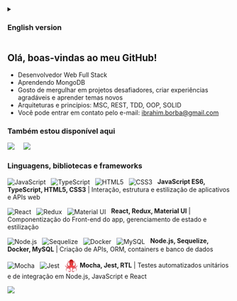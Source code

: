 <details>
<summary><h3>English version</h3></summary>


## Hey, welcome to my GitHub!

- Full Stack Web Developer
- Learning MongoDB
- I like to dive into challenging projects, create pleasant experiences and constantly learn new subjects
- Architectures and principles: MSC, REST, TDD, OOP, SOLID
- You can contact me in my e-mail: <a href="mailto:ibrahim.borba@gmail.com" target="_blank">ibrahim.borba@gmail.com</a>

### Also avaiable at &nbsp;
<a href="https://www.linkedin.com/in/ibrahimborba/" target="_blank"><img src="https://img.shields.io/badge/LinkedIn-000000?style=for-the-badge&logo=LinkedIn&logoColor=white" target="_blank"></a> &nbsp; &nbsp; <a href="https://imborba.web.app/" target="_blank"><img src="https://img.shields.io/badge/Portfolio-000000?style=for-the-badge&logo=Portfolio&logoColor=white" target="_blank"></a> &nbsp;

### Languages, libraries and frameworks
<img align="center" alt="JavaScript" height="30" width="30" src="https://cdn.jsdelivr.net/gh/devicons/devicon/icons/javascript/javascript-original.svg"> &nbsp;
<img align="center" alt="TypeScript" height="30" width="30" src="https://cdn.jsdelivr.net/gh/devicons/devicon/icons/typescript/typescript-original.svg"> &nbsp;
<img align="center" alt="HTML5" height="30" width="30" src="https://cdn.jsdelivr.net/gh/devicons/devicon/icons/html5/html5-original.svg"> &nbsp;
<img align="center" alt="CSS3" height="30" width="30" src="https://cdn.jsdelivr.net/gh/devicons/devicon/icons/css3/css3-original.svg"> &nbsp;
<span><b>JavaScript ES6, TypeScript, HTML5, CSS3</b> | API and web app interaction, structure and styling</span>
 
<img align="center" alt="React" height="30" width="30" src="https://cdn.jsdelivr.net/gh/devicons/devicon/icons/react/react-original.svg"> &nbsp;
<img align="center" alt="Redux" height="30" width="30" src="https://cdn.jsdelivr.net/gh/devicons/devicon/icons/redux/redux-original.svg"> &nbsp;
<img align="center" alt="Material UI" height="30" width="30" src="https://cdn.jsdelivr.net/gh/devicons/devicon/icons/materialui/materialui-plain.svg" /> 
<span><b>React, Redux, Material UI</b> | Front-end app componentization, state management and styling</span>

<img align="center" alt="Node.js" height="30" width="30" src="https://cdn.jsdelivr.net/gh/devicons/devicon/icons/nodejs/nodejs-original.svg"> &nbsp;
<img align="center" alt="Sequelize" height="30" width="30" src="https://cdn.jsdelivr.net/gh/devicons/devicon/icons/sequelize/sequelize-original.svg"> &nbsp;
<img align="center" alt="Docker" height="30" width="30" src="https://cdn.jsdelivr.net/gh/devicons/devicon/icons/docker/docker-plain.svg"> &nbsp;
<img align="center" alt="MySQL" height="30" width="30" src="https://cdn.jsdelivr.net/gh/devicons/devicon/icons/mysql/mysql-original.svg"> &nbsp;
<span><b>Node.js, Sequelize, Docker, MySQL</b> | API creation, ORM, containers and database management</span>

<img align="center" alt="Mocha" height="30" width="30" src="https://cdn.jsdelivr.net/gh/devicons/devicon/icons/mocha/mocha-plain.svg"> &nbsp;
<img align="center" alt="Jest" height="30" width="30" src="https://cdn.jsdelivr.net/gh/devicons/devicon/icons/jest/jest-plain.svg"> &nbsp;
<img align="center" alt="Testing Library" height="30" width="30" src="https://raw.githubusercontent.com/testing-library/dom-testing-library/main/other/octopus.png">
<span><b>Mocha, Jest, RTL</b> | Unit and integration automated tests in Node.js, JavaScript and React</span>
&nbsp;

<img src="https://github-readme-stats.vercel.app/api/top-langs/?username=ibrahimborba&layout=compact&theme=apprentice"/>

</details>


## Olá, boas-vindas ao meu GitHub!

- Desenvolvedor Web Full Stack
- Aprendendo MongoDB
- Gosto de mergulhar em projetos desafiadores, criar experiências agradáveis e aprender temas novos
- Arquiteturas e princípios: MSC, REST, TDD, OOP, SOLID
- Você pode entrar em contato pelo e-mail: <a href="mailto:ibrahim.borba@gmail.com" target="_blank">ibrahim.borba@gmail.com</a>


### Também estou disponível aqui
<a href="https://www.linkedin.com/in/ibrahimborba/" target="_blank"><img src="https://img.shields.io/badge/LinkedIn-000000?style=for-the-badge&logo=LinkedIn&logoColor=white" target="_blank"></a> &nbsp; &nbsp; <a href="https://imborba.web.app/" target="_blank"><img src="https://img.shields.io/badge/Portfolio-000000?style=for-the-badge&logo=Portfolio&logoColor=white" target="_blank"></a> &nbsp;

### Linguagens, bibliotecas e frameworks
<img align="center" alt="JavaScript" height="30" width="30" src="https://cdn.jsdelivr.net/gh/devicons/devicon/icons/javascript/javascript-original.svg"> &nbsp;
<img align="center" alt="TypeScript" height="30" width="30" src="https://cdn.jsdelivr.net/gh/devicons/devicon/icons/typescript/typescript-original.svg"> &nbsp;
<img align="center" alt="HTML5" height="30" width="30" src="https://cdn.jsdelivr.net/gh/devicons/devicon/icons/html5/html5-original.svg"> &nbsp;
<img align="center" alt="CSS3" height="30" width="30" src="https://cdn.jsdelivr.net/gh/devicons/devicon/icons/css3/css3-original.svg"> &nbsp;
<span><b>JavaScript ES6, TypeScript, HTML5, CSS3</b> | Interação, estrutura e estilização de aplicativos e APIs web</span>

<img align="center" alt="React" height="30" width="30" src="https://cdn.jsdelivr.net/gh/devicons/devicon/icons/react/react-original.svg"> &nbsp;
<img align="center" alt="Redux" height="30" width="30" src="https://cdn.jsdelivr.net/gh/devicons/devicon/icons/redux/redux-original.svg"> &nbsp;
<img align="center" alt="Material UI" height="30" width="30" src="https://cdn.jsdelivr.net/gh/devicons/devicon/icons/materialui/materialui-plain.svg" /> &nbsp;
<span><b>React, Redux, Material UI</b> | Componentização do Front-end do app, gerenciamento de estado e estilização</span>

<img align="center" alt="Node.js" height="30" width="30" src="https://cdn.jsdelivr.net/gh/devicons/devicon/icons/nodejs/nodejs-original.svg"> &nbsp;
<img align="center" alt="Sequelize" height="30" width="30" src="https://cdn.jsdelivr.net/gh/devicons/devicon/icons/sequelize/sequelize-original.svg"> &nbsp;
<img align="center" alt="Docker" height="30" width="30" src="https://cdn.jsdelivr.net/gh/devicons/devicon/icons/docker/docker-plain.svg"> &nbsp;
<img align="center" alt="MySQL" height="30" width="30" src="https://cdn.jsdelivr.net/gh/devicons/devicon/icons/mysql/mysql-original.svg"> &nbsp;
<span><b>Node.js, Sequelize, Docker, MySQL</b> | Criação de APIs, ORM, containers e banco de dados</span>

<img align="center" alt="Mocha" height="30" width="30" src="https://cdn.jsdelivr.net/gh/devicons/devicon/icons/mocha/mocha-plain.svg"> &nbsp;
<img align="center" alt="Jest" height="30" width="30" src="https://cdn.jsdelivr.net/gh/devicons/devicon/icons/jest/jest-plain.svg"> &nbsp;
<img align="center" alt="React Testing Library" height="30" width="30" src="https://raw.githubusercontent.com/testing-library/dom-testing-library/main/other/octopus.png">
<span><b>Mocha, Jest, RTL</b> | Testes automatizados unitários e de integração em Node.js, JavaScript e React</span>
&nbsp;

<img src="https://github-readme-stats.vercel.app/api/top-langs/?username=ibrahimborba&layout=compact&theme=apprentice&locale=pt-br"/>

